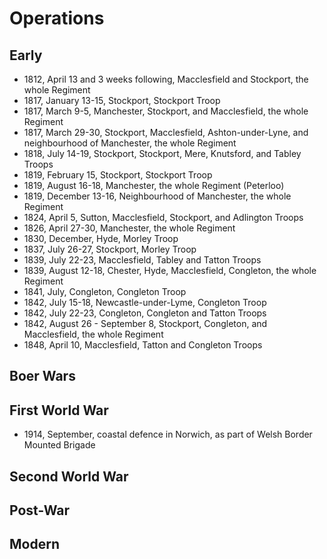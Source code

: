 # Operations

## Early

* 1812, April 13 and 3 weeks following, Macclesfield and Stockport, the whole Regiment
* 1817, January 13-15, Stockport, Stockport Troop
* 1817, March 9-5, Manchester, Stockport, and Macclesfield, the whole Regiment
* 1817, March 29-30, Stockport, Macclesfield, Ashton-under-Lyne, and neighbourhood of Manchester, the whole Regiment
* 1818, July 14-19, Stockport, Stockport, Mere, Knutsford, and Tabley Troops
* 1819, February 15, Stockport, Stockport Troop
* 1819, August 16-18, Manchester, the whole Regiment (Peterloo)
* 1819, December 13-16, Neighbourhood of Manchester, the whole Regiment
* 1824, April 5, Sutton, Macclesfield, Stockport, and Adlington Troops
* 1826, April 27-30, Manchester, the whole Regiment
* 1830, December, Hyde, Morley Troop
* 1837, July 26-27, Stockport, Morley Troop
* 1839, July 22-23, Macclesfield, Tabley and Tatton Troops
* 1839, August 12-18, Chester, Hyde, Macclesfield, Congleton, the whole Regiment
* 1841, July, Congleton, Congleton Troop
* 1842, July 15-18, Newcastle-under-Lyme, Congleton Troop
* 1842, July 22-23, Congleton, Congleton and Tatton Troops
* 1842, August 26 - September 8, Stockport, Congleton, and Macclesfield, the whole Regiment
* 1848, April 10, Macclesfield, Tatton and Congleton Troops

## Boer Wars

## First World War

* 1914, September, coastal defence in Norwich, as part of Welsh Border Mounted Brigade

## Second World War

## Post-War

## Modern
